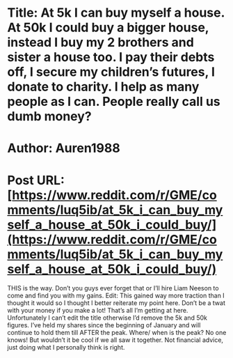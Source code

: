 # Title: At 5k I can buy myself a house. At 50k I could buy a bigger house, instead I buy my 2 brothers and sister a house too. I pay their debts off, I secure my children’s futures, I donate to charity. I help as many people as I can. People really call us dumb money?
# Author: Auren1988
# Post URL: [https://www.reddit.com/r/GME/comments/luq5ib/at_5k_i_can_buy_myself_a_house_at_50k_i_could_buy/](https://www.reddit.com/r/GME/comments/luq5ib/at_5k_i_can_buy_myself_a_house_at_50k_i_could_buy/)


THIS is the way. Don’t you guys ever forget that or I’ll hire Liam Neeson to come and find you with my gains.
Edit: This gained way more traction than I thought it would so I thought I better reiterate my point here. Don’t be a twat with your money if you make a lot! That’s all I’m getting at here. 
Unfortunately I can’t edit the title otherwise I’d remove the 5k and 50k figures. I’ve held my shares since the beginning of January and will continue to hold them till AFTER the peak. Where/ when is the peak? No one knows! But wouldn’t it be cool if we all saw it together. 
Not financial advice, just doing what I personally think is right.